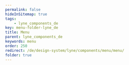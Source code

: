 ```yaml
---
permalink: false
hideInSitemap: true
tags: 
    - lyne_components_de
key: menu-folder-lyne_de
title: Menu
parent: lyne_components_de
keywords: menu
order: 250
redirect: /de/design-system/lyne/components/menu/menu/
folder: true
---
```


